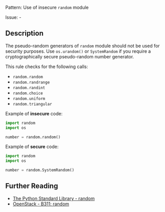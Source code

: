 Pattern: Use of insecure `random` module

Issue: -

## Description

The pseudo-random generators of `random` module should not be used for security purposes. Use `os.urandom()` or `SystemRandom` if you require a cryptographically secure pseudo-random number generator.

This rule checks for the following calls:

  - `random.random`
  - `random.randrange`
  - `random.randint`
  - `random.choice`
  - `random.uniform`
  - `random.triangular`
  

Example of **insecure** code:

```python
import random
import os

number = random.random()
```


Example of **secure** code:

```python
import random
import os

number = random.SystemRandom()
```
  
## Further Reading

* [The Python Standard Library - random](https://docs.python.org/2/library/random.html)
* [OpenStack - B311: random](https://docs.openstack.org/developer/bandit/api/bandit.blacklists.html#b311-random)
